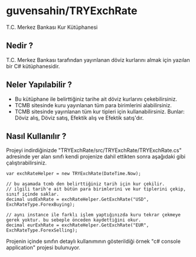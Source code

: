 # guvensahin/TRYExchRate
T.C. Merkez Bankası Kur Kütüphanesi

## Nedir ?
T.C. Merkez Bankası tarafından yayınlanan döviz kurlarını almak için yazılan bir C# kütüphanesidir.

## Neler Yapılabilir ?
- Bu kütüphane ile belirttiğiniz tarihe ait döviz kurlarını çekebilirsiniz.
- TCMB sitesinde kuru yayınlanan tüm para birimlerini alabilirsiniz.
- TCMB sitesinde yayınlanan tüm kur tipleri için kullanabilirsiniz. Bunlar: Döviz alış, Döviz satış, Efektik alış ve Efektik satış'dır.

## Nasıl Kullanılır ?
Projeyi indirdiğinizde "TRYExchRate/src/TRYExchRate/TRYExchRate.cs" adresinde yer alan sınıfı kendi projenize dahil ettikten sonra aşağıdaki gibi çalıştırabilirsiniz.

```
var exchRateHelper = new TRYExchRate(DateTime.Now);

// bu aşamada tcmb den belirttiğiniz tarih için kur çekilir.
// ilgili tarih'e ait bütün para birimlerini ve kur tiplerini çekip, sınıf içinde saklar.
decimal usdExhRate = exchRateHelper.GetExchRate("USD", ExchRateType.ForexBuying);

// aynı instance ile farklı işlem yaptığınızda kuru tekrar çekmeye gerek yoktur. bu sebeple önceden kaydettiğini okur.
decimal eurExhRate = exchRateHelper.GetExchRate("EUR", ExchRateType.ForexSelling);
```

Projenin içinde sınıfın detaylı kullanımının gösterildiği örnek "c# console application" projesi bulunuyor.
